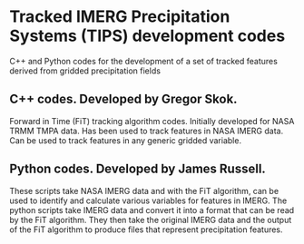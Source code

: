 # Tracked IMERG Precipitation Systems (TIPS) development codes
C++ and Python codes for the development of a set of tracked features derived from gridded precipitation fields

## C++ codes. Developed by Gregor Skok.
Forward in Time (FiT) tracking algorithm codes. Initially developed for NASA TRMM TMPA data. Has been used to track features in NASA IMERG data. Can be used to track features in any generic gridded variable.

## Python codes. Developed by James Russell.
These scripts take NASA IMERG data and with the FiT algorithm, can be used to identify and calculate various variables for features in IMERG. The python scripts take IMERG data and convert it into a format that can be read by the FiT algorithm. They then take the original IMERG data and the output of the FiT algorithm to produce files that represent precipitation features.

